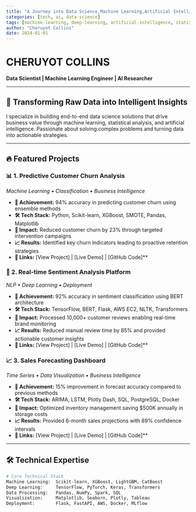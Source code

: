 ```yaml
---
title: "A Journey into Data Science,Machine Learning,Artificial Intelligence, Deep Learning and Statistics"
categories: [tech, ai, data-science]
tags: [machine-learning, deep-learning, artificial-intelligence, statistics]
author: "Cheruyot Collins"
date: 2024-01-01
---
```


# CHERUYOT COLLINS
**Data Scientist | Machine Learning Engineer | AI Researcher**

---

## 🚀 Transforming Raw Data into Intelligent Insights

I specialize in building end-to-end data science solutions that drive business value through machine learning, statistical analysis, and artificial intelligence. Passionate about solving complex problems and turning data into actionable strategies.

---

## 🔥 Featured Projects

### **📊 1. Predictive Customer Churn Analysis**
*Machine Learning • Classification • Business Intelligence*
- **🎯 Achievement:** 94% accuracy in predicting customer churn using ensemble methods
- **🛠️ Tech Stack:** Python, Scikit-learn, XGBoost, SMOTE, Pandas, Matplotlib
- **💼 Impact:** Reduced customer churn by 23% through targeted intervention campaigns
- **📈 Results:** Identified key churn indicators leading to proactive retention strategies
- **🔗 Links:** [View Project] | [Live Demo] | [GitHub Code]**

### **🧠 2. Real-time Sentiment Analysis Platform**
*NLP • Deep Learning • Deployment*
- **🎯 Achievement:** 92% accuracy in sentiment classification using BERT architecture
- **🛠️ Tech Stack:** TensorFlow, BERT, Flask, AWS EC2, NLTK, Transformers
- **💼 Impact:** Processed 10,000+ customer reviews enabling real-time brand monitoring
- **📈 Results:** Reduced manual review time by 85% and provided actionable customer insights
- **🔗 Links:** [View Project] | [Live Demo] | [GitHub Code]**

### **📈 3. Sales Forecasting Dashboard**
*Time Series • Data Visualization • Business Intelligence*
- **🎯 Achievement:** 15% improvement in forecast accuracy compared to previous methods
- **🛠️ Tech Stack:** ARIMA, LSTM, Plotly Dash, SQL, PostgreSQL, Docker
- **💼 Impact:** Optimized inventory management saving $500K annually in storage costs
- **📈 Results:** Provided 6-month sales projections with 89% confidence intervals
- **🔗 Links:** [View Project] | [Live Demo] | [GitHub Code]**

---

## 🛠️ Technical Expertise

```python
# Core Technical Stack
Machine Learning:  Scikit-learn, XGBoost, LightGBM, CatBoost
Deep Learning:     TensorFlow, PyTorch, Keras, Transformers
Data Processing:   Pandas, NumPy, Spark, SQL
Visualization:     Matplotlib, Seaborn, Plotly, Tableau
Deployment:        Flask, FastAPI, AWS, Docker, MLflow
